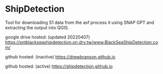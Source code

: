 # ShipDetection
Tool for downloading S1 data from the asf process it using SNAP GPT and extracting the output into QGIS.

google drive hosted: (updated 20220407)
https://sntblackseashipdetection.on.drv.tw/www.BlackSeaShipDetection.com/

github hosted: (inactive)
https://drewbranson.github.io

  
github hosted: (active)
https://shipdetection.github.io
